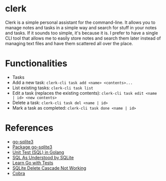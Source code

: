 # clerk
Clerk is a simple personal assistant for the command-line. It allows you to manage notes and tasks in a simple way and search for stuff in your notes and tasks. If it sounds too simple, it's because it is. I prefer to have a single CLI tool that allows me to easily store notes and search them later instead of managing text files and have them scattered all over the place.

# Functionalities
- Tasks
 - Add a new task: `clerk-cli task add <name> <contents>...`
 - List existing tasks: `clerk-cli task list`
 - Edit a task (replaces the existing contents): `clerk-cli task edit <name | id> <new contents>`
 - Delete a task: `clerk-cli task del <name | id>`
 - Mark a task as completed: `clerk-cli task done <name | id>`

# References
- [go-sqlite3](https://github.com/mattn/go-sqlite3)
- [Package go-sqlite3](https://pkg.go.dev/github.com/mattn/go-sqlite3)
- [Unit Test (SQL) in Golang](https://medium.com/easyread/unit-test-sql-in-golang-5af19075e68e)
- [SQL As Understood by SQLite](https://sqlite.org/lang.html)
- [Learn Go with Tests](https://quii.gitbook.io/learn-go-with-tests/)
- [SQLite Delete Cascade Not Working](https://stackoverflow.com/questions/13641250/sqlite-delete-cascade-not-working)
- [Cobra](https://github.com/spf13/cobra)
